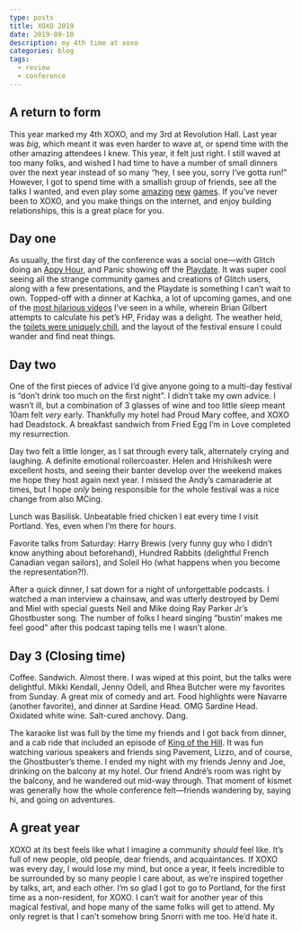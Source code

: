 ```yaml
---
type: posts
title: XOXO 2019
date: 2019-09-10
description: my 4th time at xoxo
categories: blog
tags:
  - review
  - conference
---
```


## A return to form

This year marked my 4th XOXO, and my 3rd at Revolution Hall. Last year was _big_, which meant it was even harder to wave at, or spend time with the other amazing attendees I knew. This year, it felt just right. I still waved at too many folks, and wished I had time to have a number of small dinners over the next year instead of so many “hey, I see you, sorry I’ve gotta run!” However, I got to spend time with a smallish group of friends, see all the talks I wanted, and even play some [amazing](http://www.killerqueenblack.com) [new](https://www.youtube.com/watch?v=IJ_I8SSVKto) [games](https://play.date).
If you’ve never been to XOXO, and you make things on the internet, and enjoy building relationships, this is a great place for you.

## Day one

As usually, the first day of the conference was a social one—with Glitch doing an [Appy Hour](https://glitch.com/~appy-hour), and Panic showing off the [Playdate](https://play.date). It was super cool seeing all the strange community games and creations of Glitch users, along with a few presentations, and the Playdate is something I can’t wait to own. Topped-off with a dinner at Kachka, a lot of upcoming games, and one of the [most hilarious videos](https://www.polygon.com/videos/2019/9/9/20849172/unraveled-how-to-calculate-pet-hp-hit-points) I’ve seen in a while, wherein Brian Gilbert attempts to calculate his pet’s HP, Friday was a delight. The weather held, the [toilets were uniquely chill](https://twitter.com/brookshelley/status/1171647388001406976?s=21), and the layout of the festival ensure I could wander and find neat things.

## Day two

One of the first pieces of advice I’d give anyone going to a multi-day festival is “don’t drink too much on the first night”. I didn’t take my own advice. I wasn’t ill, but a combination of 3 glasses of wine and too little sleep meant 10am felt _very_ early. Thankfully my hotel had Proud Mary coffee, and XOXO had Deadstock. A breakfast sandwich from Fried Egg I’m in Love completed my resurrection.

Day two felt a little longer, as I sat through every talk, alternately crying and laughing. A definite emotional rollercoaster. Helen and Hrishikesh were excellent hosts, and seeing their banter develop over the weekend makes me hope they host again next year. I missed the Andy’s camaraderie at times, but I hope _only_ being responsible for the whole festival was a nice change from also MCing.

Lunch was Basilisk. Unbeatable fried chicken I eat every time I visit Portland. Yes, even when I’m there for hours.

Favorite talks from Saturday: Harry Brewis (very funny guy who I didn’t know anything about beforehand), Hundred Rabbits (delightful French Canadian vegan sailors), and Soleil Ho (what happens when you become the representation?!).

After a quick dinner, I sat down for a night of unforgettable podcasts. I watched a man interview a chainsaw, and was utterly destroyed by Demi and Miel with special guests Neil and Mike doing Ray Parker Jr’s Ghostbuster song. The number of folks I heard singing “bustin’ makes me feel good” after this podcast taping tells me I wasn’t alone.

## Day 3 (Closing time)

Coffee. Sandwich. Almost there. I was wiped at this point, but the talks were delightful. Mikki Kendall, Jenny Odell, and Rhea Butcher were my favorites from Sunday. A great mix of comedy and art. Food highlights were Navarre (another favorite), and dinner at Sardine Head. OMG Sardine Head. Oxidated white wine. Salt-cured anchovy. Dang.

The karaoke list was full by the time my friends and I got back from dinner, and a cab ride that included an episode of [King of the Hill](https://twitter.com/brookshelley/status/1170902500083322880?s=21). It was fun watching various speakers and friends sing Pavement, Lizzo, and of course, the Ghostbuster’s theme. I ended my night with my friends Jenny and Joe, drinking on the balcony at my hotel. Our friend André’s room was right by the balcony, and he wandered out mid-way through. That moment of kismet was generally how the whole conference felt—friends wandering by, saying hi, and going on adventures.

## A great year

XOXO at its best feels like what I imagine a community _should_ feel like. It’s full of new people, old people, dear friends, and acquaintances. If XOXO was every day, I would lose my mind, but once a year, it feels incredible to be surrounded by so many people I care about, as we’re inspired together by talks, art, and each other. I’m so glad I got to go to Portland, for the first time as a non-resident, for XOXO. I can’t wait for another year of this magical festival, and hope many of the same folks will get to attend. My only regret is that I can’t somehow bring Snorri with me too. He’d hate it.
